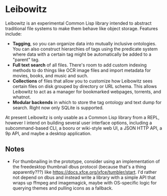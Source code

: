 Leibowitz
=========

Leibowitz is an experimental Common Lisp library intended to abstract
traditional file systems to make them behave like object storage.
Features include:

* **Tagging**, so you can organize data into mutually inclusive
  ontologies.  You can also construct hierarchies of tags using the
  predicate system where data with a certain tag might be
  automatically be added to a "parent" tag.
* **Full text search** of all files.  There's room to add custom
  indexing methods to do things like OCR image files and import
  metadata for movies, books, and music and such.
* **Collections** of files that allow you to customize how Leibowitz
  sees certain files on disk grouped by directory or URL schema.  This
  allows Leibowitz to act as a manager for bookmarked webpages,
  torrents, and whatnot.
* **Modular backends** in which to store the tag ontology and text
  dump for search.  Right now only SQLite is supported.

At present Leibowitz is only usable as a Common Lisp library from a
REPL, however I intend on building several user interface options,
including a subcommand-based CLI, a booru or wiki-style web UI, a JSON
HTTP API, a 9p API, and maybe a desktop application.

Notes
-----
* For thumbnailing in the prototype, consider using an implementation
  of the freedesktop thumbnail dbus protocol (because that's a thing
  apparently???) like <https://docs.xfce.org/xfce/tumbler/start>.  I'd
  rather not depend on dbus and instead write a library with a simple
  API that wraps up ffmpeg and imagemagick, maybe with OS-specific
  logic for querying themes and pulling icons as a fallback.

